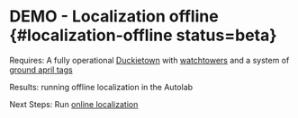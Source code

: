 # DEMO - Localization offline {#localization-offline status=beta}

<div class='requirements' markdown="1">

Requires: A fully operational [Duckietown](+opmanual_duckietown#duckietowns) with [watchtowers](#localization-watchtower-hardware) and a system of [ground april tags](#localization-apriltags-specs)

Results: running offline localization in the Autolab

Next Steps: Run [online localization](#localization-online)
</div>
